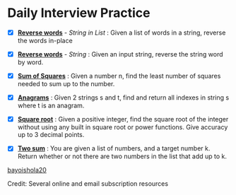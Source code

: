 # Daily Interview Practice

- [x] [**Reverse words**](https://github.com/bayoishola20/Python-All/blob/master/D.I.P/1_DP_Reverse_Words_List.py) - *String in List* : Given a list of words in a string, reverse the words in-place

- [x] [**Reverse words**](https://github.com/bayoishola20/Python-All/blob/master/D.I.P/2_DP_Reverse_Words_String.py) - *String* : Given an input string, reverse the string word by word.

- [x] [**Sum of Squares**](https://github.com/bayoishola20/Python-All/blob/master/D.I.P/3_DP_Sum_Squares.py) : Given a number n, find the least number of squares needed to sum up to the number.

- [x] [**Anagrams**](https://github.com/bayoishola20/Python-All/blob/master/D.I.P/4_DP_Anagrams_String.py) : Given 2 strings s and t, find and return all indexes in string s where t is an anagram.

- [x] [**Square root**](https://github.com/bayoishola20/Python-All/blob/master/D.I.P/5_DP_Square_root.py) : Given a positive integer, find the square root of the integer without using any built in square root or power functions. Give accuracy up to 3 decimal points.

- [x] [**Two sum**](https://github.com/bayoishola20/Python-All/blob/master/D.I.P/6_DP_Two_Sum.py) : You are given a list of numbers, and a target number k. Return whether or not there are two numbers in the list that add up to k.


[bayoishola20](bayoishola20.github.io)

Credit: Several online and email subscription resources